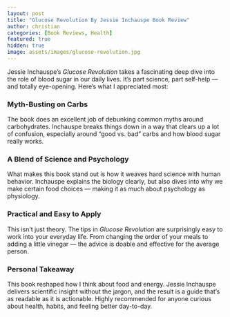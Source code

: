 ```yaml
---
layout: post
title: "Glucose Revolution By Jessie Inchauspe Book Review"
author: christian
categories: [Book Reviews, Health]
featured: true
hidden: true
image: assets/images/glucose-revolution.jpg
---
```


Jessie Inchauspe’s *Glucose Revolution* takes a fascinating deep dive into the role of blood sugar in our daily lives. It’s part science, part self-help — and totally eye-opening. Here’s what I appreciated most:

### Myth-Busting on Carbs

The book does an excellent job of debunking common myths around carbohydrates. Inchauspe breaks things down in a way that clears up a lot of confusion, especially around “good vs. bad” carbs and how blood sugar really works.

### A Blend of Science and Psychology

What makes this book stand out is how it weaves hard science with human behavior. Inchauspe explains the biology clearly, but also dives into why we make certain food choices — making it as much about psychology as physiology.

### Practical and Easy to Apply

This isn’t just theory. The tips in *Glucose Revolution* are surprisingly easy to work into your everyday life. From changing the order of your meals to adding a little vinegar — the advice is doable and effective for the average person.

### Personal Takeaway

This book reshaped how I think about food and energy. Jessie Inchauspe delivers scientific insight without the jargon, and the result is a guide that’s as readable as it is actionable. Highly recommended for anyone curious about health, habits, and feeling better day-to-day.

